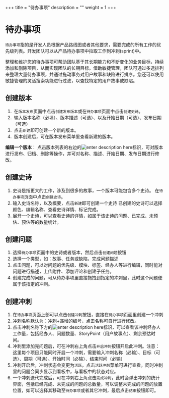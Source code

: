 ﻿+++
title = "待办事项"
description = ""
weight = 1
+++

<h1 id="1">待办事项</h1>
   
`待办事项`指的是开发人员根据产品路线图或者其他要求，需要完成的所有工作的优先级列表。开发团队可以从产品待办事项中拉取工作到冲刺(sprint)中。  
   
整理和维护您的待办事项可帮助团队基于其长期能力和不断变化的业务目标，持续添加和删除项目，从而实现团队的长期目标。借助敏捷管理，团队可通过多选排列来整理大量待办事项，并通过拖动事务对用户故事和缺陷进行排序。您还可以使用敏捷管理的灵活搜索功能进行过滤，以查找特定的用户故事或缺陷。


<h2 id="1">创建版本</h2>
 
 1.  在`版本发布`页面中点击`创建发布版本`或在`待办事项`页面中点击`创建史诗`。
 2.  输入版本名称（必填）、版本描述（可选）、以及开始日期（可选）、发布日期（可选）
 3.  点击`新建`即可创建一个新的版本。
 4.  版本创建后，可在版本发布菜单里查看新建的版本。

  
**编辑一个版本**：
点击版本列表的右边的![enter description here](/docs/user-guide/agile/imge/image1.png "image1")标识，可对版本进行发布、归档、删除等操作，并可对名称、描述、开始日期、发布日期进行修改。

      
<h2 id="1">创建史诗</h2>

 1. 史诗是指更大的工作，涉及到很多的故事，一个版本可能包含多个史诗。 在`待办事项`页面中点击`创建史诗`。
 2. 输入史诗名称，以及概要，点击`新建`即可创建一个史诗 已创建的史诗可以选择颜色、编辑名称、查看史诗详情、标记完成。
 3. 展开一个史诗，可以查看史诗的详情，如属于该史诗的问题、已完成、未预估、预估等的数量统计。

<h2 id="1">创建问题</h2>

 1. 选择`待办事项`页面中的史诗或者版本，然后点击`创建问题`按钮
 2. 选择一个类型，如：故事、任务或缺陷，完成问题描述
 3. 点击问题，可以对问题的优先级、模块、标签、经办人等进行编辑，同时能对问题进行描述，上传附件、添加评论和创建子任务。
 4. 创建完成的问题，可从待办事项里直接拖拽到指定的冲刺里，此时这个问题便属于该指定的冲刺。

 
<h2 id="1">创建冲刺</h2>

 
 1. 在`待办事项`页面上部可以点击`创建冲刺`按钮，直接在`待办事项`页面里创建一个冲刺
 2. 冲刺名称默认为：冲刺+递增的编号，点击名称可自行进行修改。  
 3. 点击冲刺名称下方的![enter description here](/docs/user-guide/scrum/imge/image2.png "image2")标识，可以查看该冲刺经办人工作量，包括经办人、问题数量、StoryPoint（用户故事点）、剩余预估时间。
 4. 冲刺里添加完问题后，可在冲刺右上角点击`开启冲刺`按钮开启此冲刺。注意：这里每个项目只能同时开启一个冲刺，需要输入冲刺名称（必输）、目标（可选）、周期（可选）、开始时间（必输）、结束时间（必输）
 5. 冲刺开启后，冲刺状态会变更为`活跃`，点击`活跃冲刺`菜单可进行查看，同时冲刺里的问题会同步显示到看板中，与看板中的状态对应。
 6. 一个冲刺迭代完成后，可在冲刺右上角点击`完成冲刺`，此时会弹出冲刺的统计界面，包括已经完成、未完成的问题的总数量，可以调整未完成的问题的放置位置，如可以选择其移动至`待办事项`或者其它冲刺，最后点击`结束`按钮即可。

